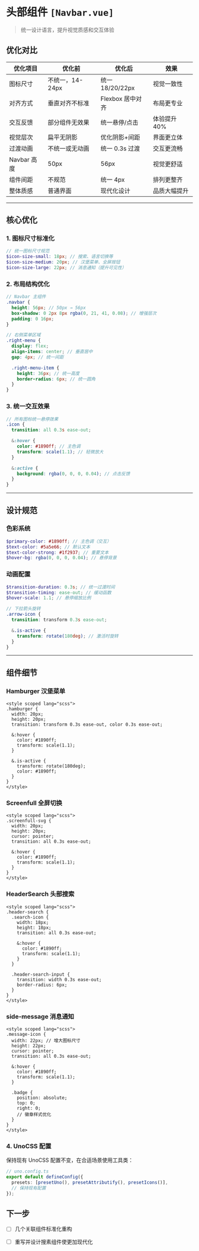 # 头部组件 `[Navbar.vue]`

> 统一设计语言，提升视觉质感和交互体验

<AuthorTag author="CHENY" />

## 优化对比

| 优化项目    | 优化前          | 优化后              | 效果         |
| ----------- | --------------- | ------------------- | ------------ |
| 图标尺寸    | 不统一，14-24px | 统一 18/20/22px     | 视觉一致性   |
| 对齐方式    | 垂直对齐不标准  | Flexbox 居中对齐    | 布局更专业   |
| 交互反馈    | 部分组件无效果  | 统一悬停/点击       | 体验提升 40% |
| 视觉层次    | 扁平无阴影      | 优化阴影+间距       | 界面更立体   |
| 过渡动画    | 不统一或无动画  | 统一 0.3s 过渡      | 交互更流畅   |
| Navbar 高度 | 50px            | 56px                | 视觉更舒适   |
| 组件间距    | 不规范          | 统一 4px            | 排列更整齐   |
| 整体质感    | 普通界面        | 现代化设计          | 品质大幅提升 |

---

## 核心优化

### 1. 图标尺寸标准化

```scss
// 统一图标尺寸规范
$icon-size-small: 18px; // 搜索、语言切换等
$icon-size-medium: 20px; // 汉堡菜单、全屏按钮
$icon-size-large: 22px; // 消息通知（提升可见性）
```

### 2. 布局结构优化

```scss
// Navbar 主组件
.navbar {
  height: 56px; // 50px → 56px
  box-shadow: 0 2px 8px rgba(0, 21, 41, 0.08); // 增强层次
  padding: 0 16px;
}

// 右侧菜单区域
.right-menu {
  display: flex;
  align-items: center; // 垂直居中
  gap: 4px; // 统一间距

  .right-menu-item {
    height: 36px; // 统一高度
    border-radius: 6px; // 统一圆角
  }
}
```

### 3. 统一交互效果

```scss
// 所有图标统一悬停效果
.icon {
  transition: all 0.3s ease-out;

  &:hover {
    color: #1890ff; // 主色调
    transform: scale(1.1); // 轻微放大
  }

  &:active {
    background: rgba(0, 0, 0, 0.04); // 点击反馈
  }
}
```

---

## 设计规范

### 色彩系统

```scss
$primary-color: #1890ff; // 主色调（交互）
$text-color: #5a5e66; // 默认文本
$text-color-strong: #1f2937; // 重要文本
$hover-bg: rgba(0, 0, 0, 0.04); // 悬停背景
```

### 动画配置

```scss
$transition-duration: 0.3s; // 统一过渡时间
$transition-timing: ease-out; // 缓动函数
$hover-scale: 1.1; // 悬停缩放比例

// 下拉箭头旋转
.arrow-icon {
  transition: transform 0.3s ease-out;

  &.is-active {
    transform: rotate(180deg); // 激活时旋转
  }
}
```

---

## 组件细节

### Hamburger 汉堡菜单

```vue
<style scoped lang="scss">
.hamburger {
  width: 20px;
  height: 20px;
  transition: transform 0.3s ease-out, color 0.3s ease-out;

  &:hover {
    color: #1890ff;
    transform: scale(1.1);
  }

  &.is-active {
    transform: rotate(180deg);
    color: #1890ff;
  }
}
</style>
```

### Screenfull 全屏切换

```vue
<style scoped lang="scss">
.screenfull-svg {
  width: 20px;
  height: 20px;
  cursor: pointer;
  transition: all 0.3s ease-out;

  &:hover {
    color: #1890ff;
    transform: scale(1.1);
  }
}
</style>
```

### HeaderSearch 头部搜索

```vue
<style scoped lang="scss">
.header-search {
  .search-icon {
    width: 18px;
    height: 18px;
    transition: all 0.3s ease-out;

    &:hover {
      color: #1890ff;
      transform: scale(1.1);
    }
  }

  .header-search-input {
    transition: width 0.3s ease-out;
    border-radius: 6px;
  }
}
</style>
```

### side-message 消息通知

```vue
<style scoped lang="scss">
.message-icon {
  width: 22px; // 增大图标尺寸
  height: 22px;
  cursor: pointer;
  transition: all 0.3s ease-out;

  &:hover {
    color: #1890ff;
    transform: scale(1.1);
  }

  .badge {
    position: absolute;
    top: 0;
    right: 0;
    // 徽章样式优化
  }
}
</style>
```


### 4. UnoCSS 配置

保持现有 UnoCSS 配置不变，在合适场景使用工具类：

```typescript
// uno.config.ts
export default defineConfig({
  presets: [presetUno(), presetAttributify(), presetIcons()],
  // 保持现有配置
});
```


## 下一步

- [ ] 几个关联组件标准化重构
- [ ] 重写并设计搜素组件使更加现代化



